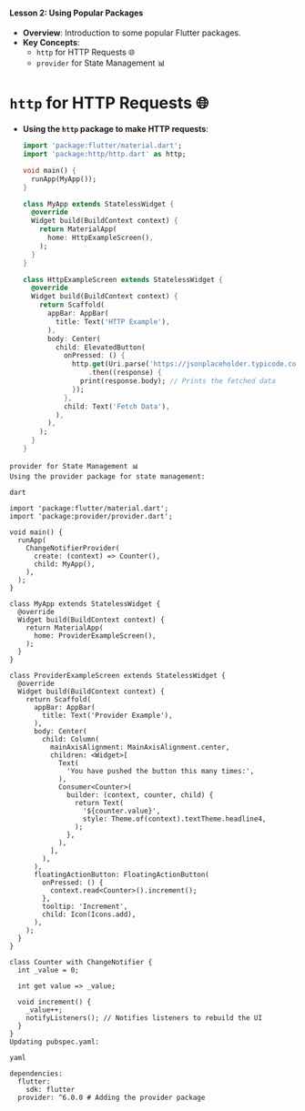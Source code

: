 
#### Lesson 2: Using Popular Packages
- **Overview**: Introduction to some popular Flutter packages.
- **Key Concepts**:
  - `http` for HTTP Requests 🌐
  - `provider` for State Management 📊


# `http` for HTTP Requests 🌐
- **Using the `http` package to make HTTP requests**:
  ```dart
  import 'package:flutter/material.dart';
  import 'package:http/http.dart' as http;

  void main() {
    runApp(MyApp());
  }

  class MyApp extends StatelessWidget {
    @override
    Widget build(BuildContext context) {
      return MaterialApp(
        home: HttpExampleScreen(),
      );
    }
  }

  class HttpExampleScreen extends StatelessWidget {
    @override
    Widget build(BuildContext context) {
      return Scaffold(
        appBar: AppBar(
          title: Text('HTTP Example'),
        ),
        body: Center(
          child: ElevatedButton(
            onPressed: () {
              http.get(Uri.parse('https://jsonplaceholder.typicode.com/posts/1'))
                  .then((response) {
                print(response.body); // Prints the fetched data
              });
            },
            child: Text('Fetch Data'),
          ),
        ),
      );
    }
  }

```
provider for State Management 📊
Using the provider package for state management:

dart

import 'package:flutter/material.dart';
import 'package:provider/provider.dart';

void main() {
  runApp(
    ChangeNotifierProvider(
      create: (context) => Counter(),
      child: MyApp(),
    ),
  );
}

class MyApp extends StatelessWidget {
  @override
  Widget build(BuildContext context) {
    return MaterialApp(
      home: ProviderExampleScreen(),
    );
  }
}

class ProviderExampleScreen extends StatelessWidget {
  @override
  Widget build(BuildContext context) {
    return Scaffold(
      appBar: AppBar(
        title: Text('Provider Example'),
      ),
      body: Center(
        child: Column(
          mainAxisAlignment: MainAxisAlignment.center,
          children: <Widget>[
            Text(
              'You have pushed the button this many times:',
            ),
            Consumer<Counter>(
              builder: (context, counter, child) {
                return Text(
                  '${counter.value}',
                  style: Theme.of(context).textTheme.headline4,
                );
              },
            ),
          ],
        ),
      ),
      floatingActionButton: FloatingActionButton(
        onPressed: () {
          context.read<Counter>().increment();
        },
        tooltip: 'Increment',
        child: Icon(Icons.add),
      ),
    );
  }
}

class Counter with ChangeNotifier {
  int _value = 0;

  int get value => _value;

  void increment() {
    _value++;
    notifyListeners(); // Notifies listeners to rebuild the UI
  }
}
Updating pubspec.yaml:

yaml

dependencies:
  flutter:
    sdk: flutter
  provider: ^6.0.0 # Adding the provider package
